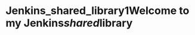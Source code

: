 # Jenkins_shared_library1W e l c o m e   t o   m y   J e n k i n s _ s h a r e d _ l i b r a r y  
 